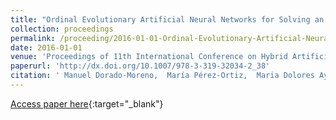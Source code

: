 ```yaml
---
title: "Ordinal Evolutionary Artificial Neural Networks for Solving an Imbalanced Liver Transplantation Problem"
collection: proceedings
permalink: /proceeding/2016-01-01-Ordinal-Evolutionary-Artificial-Neural-Networks-for-Solving-an-Imbalanced-Liver-Transplantation-Problem
date: 2016-01-01
venue: 'Proceedings of 11th International Conference on Hybrid Artificial Intelligent Systems (HAIS2016)'
paperurl: 'http://dx.doi.org/10.1007/978-3-319-32034-2_38'
citation: ' Manuel Dorado-Moreno,  María Pérez-Ortiz,  Maria Dolores Ayllón-Terán,  Pedro Antonio Gutiérrez,  César Hervás-Martínez, &quot;Ordinal Evolutionary Artificial Neural Networks for Solving an Imbalanced Liver Transplantation Problem.&quot; Proceedings of 11th International Conference on Hybrid Artificial Intelligent Systems (HAIS2016), Vol.9648, 2016, Seville (Spain), pp.451-462.'
---
```

[Access paper here](http://dx.doi.org/10.1007/978-3-319-32034-2_38){:target="_blank"}
